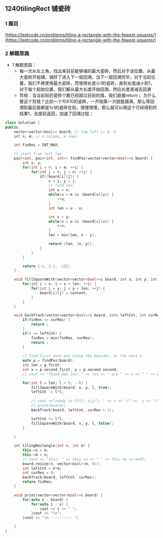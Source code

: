 ## 1240tilingRect 铺瓷砖

### 1 题目
[https://leetcode.cn/problems/tiling-a-rectangle-with-the-fewest-squares/](https://leetcode.cn/problems/tiling-a-rectangle-with-the-fewest-squares/)

### 2 解题思路
- 1 解题思路：
  - 每一次从左上角，找出来目前能够铺的最大瓷砖，然后对于该位置，从最大瓷砖开始铺，铺好了进入下一层回溯，当下一层回溯完毕，对于当前位置，我们不再使用最大瓷砖，而使用长度小1的瓷砖，直到长度减小到1，对于每个起始位置，我们都从最大长度开始回溯，然后长度递减去回溯
  - 剪枝：当当前贴的瓷砖个数已经超过目前的值，我们直接return； 为什么要这个剪枝？比如一个10X10的瓷砖，一开始第一次就能铺满，那么等回溯到最后面都是1x1的瓷砖在贴，很慢很慢，那么就可以用这个已经得到的结果1，去提前返回，加速了回溯过程；



```cpp
class Solution {
public:
    vector<vector<bool>> board; // top left is 0, 0
    int n, m; // n colums, m rows

    int finRes = INT_MAX;

    // start from left top
    pair<int, pair<int, int>> findPos(vector<vector<bool>>& board) {
        int x, y;
        for(int i = 0; i < m; ++i) {
            for(int j = 0; j < n; ++j) {
                if(!board[i][j]) {
                    x = i; y = j;
                    // find len:
                    int u = x;
                    while(u < m && !board[u][y]) {
                        ++u;
                    }
                    int len = u - x;

                    int v = y;
                    while(v < n && !board[x][v]) {
                        ++v;
                    }
                    len = min(len, v - y);

                    return {len, {x, y}};
                }
            }
        }

        return {-1, {-1, -1}};
    } 

    void fillSquareWith(vector<vector<bool>>& board, int x, int y, int len, bool content) {
        for(int i = x; i < x + len; ++i) {
            for(int j = y; j < y + len; ++j) {
                board[i][j] = content;
            }
        }
    }

    void backTrack(vector<vector<bool>>& board, int& leftCnt, int curRes) {
        if(finRes <= curRes) {
            return ;
        }
        if(0 == leftCnt) {
            finRes = min(finRes, curRes);
            return ;
        }
        
        // find first zero pos along the boarder, or the next 1
        auto p = findPos(board);
        int len = p.first;
        int x = p.second.first, y = p.second.second;
        // cout << "found max len: " << len << " x/y " << x << " " << y << endl;

        for(int l = len; l > 0; --l) {
            fillSquareWith(board, x, y, l, true);
            leftCnt -= l*l;
            
            // cout <<"ready to fill: x/y/l: " << x << "/" <<  y << "/" <<  l << "/" << "left: " << leftCnt << endl;
            // print(board);
            backTrack(board, leftCnt, curRes + 1);

            leftCnt += l*l;
            fillSquareWith(board, x, y, l, false);
        }
        
    }

    int tilingRectangle(int n, int m) {
        this->n = m;
        this->m = n;
        // cout << "this: " << this->n << " " << this->m << endl;
        board.resize(n, vector<bool>(m, 0));
        int leftCnt = n*m;
        int curRes = 0;
        backTrack(board, leftCnt, curRes);
        return finRes;
    }

    void print(vector<vector<bool>>& board) {
        for(auto v : board) {
            for(auto i : v) {
                cout << i << " ";
            }cout << "\n";
        }cout << "\n ---------- ";

    }
}
```
